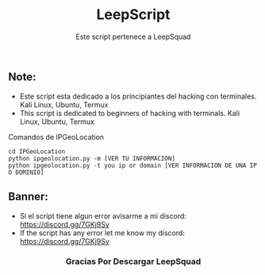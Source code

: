 <h1 align="center">LeepScript</h1>
<p align="center">Este script pertenece a LeepSquad</p><br>

## Note:

- Este script esta dedicado a los principiantes del hacking con terminales. Kali Linux, Ubuntu, Termux
- This script is dedicated to beginners of hacking with terminals. Kali Linux, Ubuntu, Termux

Comandos de IPGeoLocation
```
cd IPGeoLocation
python ipgeolocation.py -m [VER TU INFORMACION]
python ipgeolocation.py -t you ip or domain [VER INFORMACION DE UNA IP O DOMINIO]
```
## Banner:

- Si el script tiene algun error avisarme a mi discord: https://discord.gg/7GKj9Sy
- If the script has any error let me know my discord: https://discord.gg/7GKj9Sy




<h3 align="center">Gracias Por Descargar LeepSquad</p>
